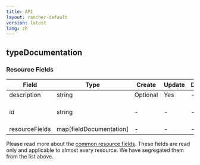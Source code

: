 ```yaml
---
title: API
layout: rancher-default
version: latest
lang: zh
---
```


## typeDocumentation



### Resource Fields

Field | Type | Create | Update | Default | Notes
---|---|---|---|---|---
description | string | Optional | Yes | - | 
id | string | - | - | - | The unique identifier for the typeDocumentation
resourceFields | map[fieldDocumentation] | - | - | - | 


Please read more about the [common resource fields]({{site.baseurl}}/rancher/{{page.version}}/{{page.lang}}/api/common/). 
These fields are read only and applicable to almost every resource. We have segregated them from the list above.







